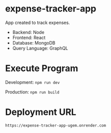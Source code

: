 # expense-tracker-app

App created to track expenses.

- Backend: Node
- Frontend: React
- Database: MongoDB
- Query Language: GraphQL

# Execute Program

Development: `npm run dev`

Production: `npm run build`

# Deployment URL

`https://expense-tracker-app-ugem.onrender.com`
